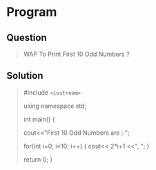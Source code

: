 # Program 

## Question
> WAP To Print First 10 Odd Numbers ?

## Solution
>  #include `<iostream>`
>  
>  using namespace std;
>   
>  int main()
>  {
>  
>  cout<<"First 10 Odd Numbers are : ";
>  
>  for(int i=0; i<10; i++)
>  {
>  	cout<< 2*i+1 <<", ";
>  }
>  
>  return 0;
>  }


